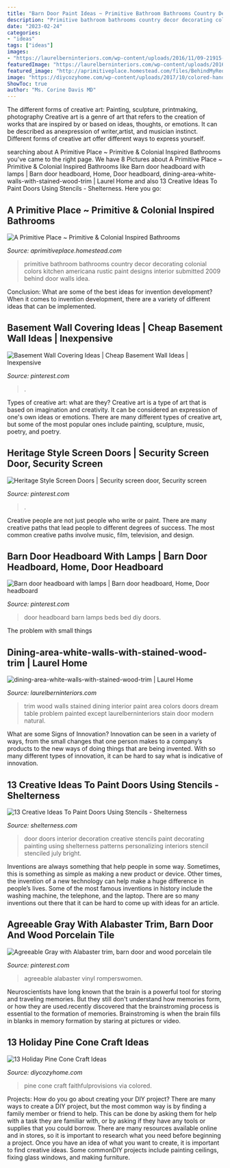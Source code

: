 ```yaml
---
title: "Barn Door Paint Ideas ~ Primitive Bathroom Bathrooms Country Decor Decorating Colonial Colors Kitchen Americana Rustic Paint Designs Interior Submitted 2009 Behind Door Walls Idea"
description: "Primitive bathroom bathrooms country decor decorating colonial colors kitchen americana rustic paint designs interior submitted 2009 behind door walls idea"
date: "2023-02-24"
categories:
- "ideas"
tags: ["ideas"]
images:
- "https://laurelberninteriors.com/wp-content/uploads/2016/11/09-21915-post/dining-area-white-walls-with-stained-wood-trim-370x555.jpg"
featuredImage: "https://laurelberninteriors.com/wp-content/uploads/2016/11/09-21915-post/dining-area-white-walls-with-stained-wood-trim-370x555.jpg"
featured_image: "http://aprimitiveplace.homestead.com/files/BehindMyRedDoor/Bathroom/1.JPG"
image: "https://diycozyhome.com/wp-content/uploads/2017/10/colored-handing-pine-cone.jpg"
ShowToc: true
author: "Ms. Corine Davis MD"
---
```



The different forms of creative art: Painting, sculpture, printmaking, photography
Creative art is a genre of art that refers to the creation of works that are inspired by or based on ideas, thoughts, or emotions. It can be described as anexpression of writer,artist, and musician instinct. Different forms of creative art offer different ways to express yourself.

	

		
searching about A Primitive Place ~ Primitive &amp; Colonial Inspired Bathrooms you've came to the right page. We have 8 Pictures about A Primitive Place ~ Primitive &amp; Colonial Inspired Bathrooms like Barn door headboard with lamps | Barn door headboard, Home, Door headboard, dining-area-white-walls-with-stained-wood-trim | Laurel Home and also 13 Creative Ideas To Paint Doors Using Stencils - Shelterness. Here you go:
		
    
## A Primitive Place ~ Primitive &amp; Colonial Inspired Bathrooms

<img loading=lazy src="http://aprimitiveplace.homestead.com/files/BehindMyRedDoor/Bathroom/1.JPG" onerror="this.onerror=null;this.src='https://tse3.mm.bing.net/th?id=OIP.U6VpQWVn5VI4JCCDqQKSTAHaJ4&amp;pid=15.1';" alt="A Primitive Place ~ Primitive &amp; Colonial Inspired Bathrooms">

_Source: aprimitiveplace.homestead.com_

>primitive bathroom bathrooms country decor decorating colonial colors kitchen americana rustic paint designs interior submitted 2009 behind door walls idea. 

	

Conclusion: What are some of the best ideas for invention development?
When it comes to invention development, there are a variety of different ideas that can be implemented.

    
## Basement Wall Covering Ideas | Cheap Basement Wall Ideas | Inexpensive

<img loading=lazy src="https://i.pinimg.com/736x/63/e4/44/63e4444079b6caa908469d3c0c0240b2.jpg" onerror="this.onerror=null;this.src='https://tse1.mm.bing.net/th?id=OIP.SOC0aMX6kwVTgh5QQP0TCAAAAA&amp;pid=15.1';" alt="Basement Wall Covering Ideas | Cheap Basement Wall Ideas | Inexpensive">

_Source: pinterest.com_

>. 

	

Types of creative art: what are they?
Creative art is a type of art that is based on imagination and creativity. It can be considered an expression of one's own ideas or emotions. There are many different types of creative art, but some of the most popular ones include painting, sculpture, music, poetry, and poetry.

    
## Heritage Style Screen Doors | Security Screen Door, Security Screen

<img loading=lazy src="https://i.pinimg.com/736x/ae/cc/b8/aeccb8c85f0eee0ff5188a21bf8a78f5.jpg" onerror="this.onerror=null;this.src='https://tse4.mm.bing.net/th?id=OIP.I-O63wWLrF1nFkcZwhflNwHaJ3&amp;pid=15.1';" alt="Heritage Style Screen Doors | Security screen door, Security screen">

_Source: pinterest.com_

>. 

	

Creative people are not just people who write or paint. There are many creative paths that lead people to different degrees of success. The most common creative paths involve music, film, television, and design.

    
## Barn Door Headboard With Lamps | Barn Door Headboard, Home, Door Headboard

<img loading=lazy src="https://i.pinimg.com/736x/ba/05/9f/ba059ff8c1ab17c92e7546f0effbe677.jpg" onerror="this.onerror=null;this.src='https://tse1.mm.bing.net/th?id=OIP.FJ1Up3Y6bAieehyaRJ7kJQHaJ3&amp;pid=15.1';" alt="Barn door headboard with lamps | Barn door headboard, Home, Door headboard">

_Source: pinterest.com_

>door headboard barn lamps beds bed diy doors. 

	

The problem with small things
 

    
## Dining-area-white-walls-with-stained-wood-trim | Laurel Home

<img loading=lazy src="https://laurelberninteriors.com/wp-content/uploads/2016/11/09-21915-post/dining-area-white-walls-with-stained-wood-trim-370x555.jpg" onerror="this.onerror=null;this.src='https://tse4.mm.bing.net/th?id=OIP.FJmWRjhrvI2IdAF3jwfOlQAAAA&amp;pid=15.1';" alt="dining-area-white-walls-with-stained-wood-trim | Laurel Home">

_Source: laurelberninteriors.com_

>trim wood walls stained dining interior paint area colors doors dream table problem painted except laurelberninteriors stain door modern natural. 

	

What are some Signs of Innovation?
Innovation can be seen in a variety of ways, from the small changes that one person makes to a company’s products to the new ways of doing things that are being invented. With so many different types of innovation, it can be hard to say what is indicative of innovation.

    
## 13 Creative Ideas To Paint Doors Using Stencils - Shelterness

<img loading=lazy src="http://i.shelterness.com/decorating-doors-with-stencils-6.jpg" onerror="this.onerror=null;this.src='https://tse2.mm.bing.net/th?id=OIP.drVYAIkvCbb0LWTvdXAUdQAAAA&amp;pid=15.1';" alt="13 Creative Ideas To Paint Doors Using Stencils - Shelterness">

_Source: shelterness.com_

>door doors interior decoration creative stencils paint decorating painting using shelterness patterns personalizing interiors stencil stenciled july bright. 

	

Inventions are always something that help people in some way. Sometimes, this is something as simple as making a new product or device. Other times, the invention of a new technology can help make a huge difference in people’s lives. Some of the most famous inventions in history include the washing machine, the telephone, and the laptop. There are so many inventions out there that it can be hard to come up with ideas for an article.

    
## Agreeable Gray With Alabaster Trim, Barn Door And Wood Porcelain Tile

<img loading=lazy src="https://i.pinimg.com/736x/41/ae/37/41ae37e30bcc83f80de91bb2322a669f.jpg" onerror="this.onerror=null;this.src='https://tse2.mm.bing.net/th?id=OIP.dFL_mWOy6ZSfvvEZ0knxagHaJ3&amp;pid=15.1';" alt="Agreeable Gray with Alabaster trim, barn door and wood porcelain tile">

_Source: pinterest.com_

>agreeable alabaster vinyl romperswomen. 

	

Neuroscientists have long known that the brain is a powerful tool for storing and traveling memories. But they still don't understand how memories form, or how they are used.recently discovered that the brainstroming process is essential to the formation of memories. Brainstroming is when the brain fills in blanks in memory formation by staring at pictures or video.

    
## 13 Holiday Pine Cone Craft Ideas

<img loading=lazy src="https://diycozyhome.com/wp-content/uploads/2017/10/colored-handing-pine-cone.jpg" onerror="this.onerror=null;this.src='https://tse3.mm.bing.net/th?id=OIP.tS95uz6_Zzv2tyRQ2DffwQHaLH&amp;pid=15.1';" alt="13 Holiday Pine Cone Craft Ideas">

_Source: diycozyhome.com_

>pine cone craft faithfulprovisions via colored. 

	

Projects: How do you go about creating your DIY project?
There are many ways to create a DIY project, but the most common way is by finding a family member or friend to help. This can be done by asking them for help with a task they are familiar with, or by asking if they have any tools or supplies that you could borrow. There are many resources available online and in stores, so it is important to research what you need before beginning a project. Once you have an idea of what you want to create, it is important to find creative ideas. Some commonDIY projects include painting ceilings, fixing glass windows, and making furniture.

